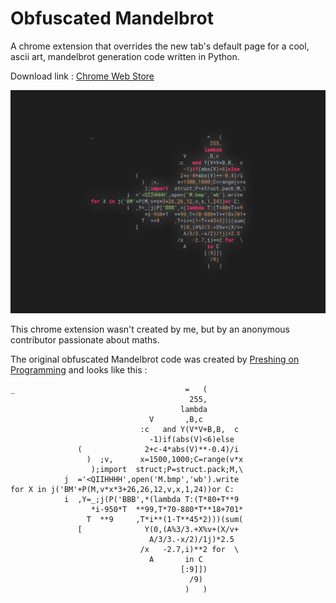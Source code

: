 # Obfuscated Mandelbrot

A chrome extension that overrides the new tab's default page for a cool, ascii art, mandelbrot generation code written in Python.

Download link : [Chrome Web Store](https://chrome.google.com/webstore/detail/beedflkopeekgecaakbcdopincihjgla)

![Screenshot](images/screenshot.jpg)

This chrome extension wasn't created by me, but by an anonymous contributor passionate about maths.

The original obfuscated Mandelbrot code was created by [Preshing on Programming](https://preshing.com/20110926/high-resolution-mandelbrot-in-obfuscated-python/) and looks like this :
```
_                                      =   (
                                        255,
                                      lambda
                               V       ,B,c
                             :c   and Y(V*V+B,B,  c
                               -1)if(abs(V)<6)else
               (              2+c-4*abs(V)**-0.4)/i
                 )  ;v,      x=1500,1000;C=range(v*x
                  );import  struct;P=struct.pack;M,\
            j  ='<QIIHHHH',open('M.bmp','wb').write
for X in j('BM'+P(M,v*x*3+26,26,12,v,x,1,24))or C:
            i  ,Y=_;j(P('BBB',*(lambda T:(T*80+T**9
                  *i-950*T  **99,T*70-880*T**18+701*
                 T  **9     ,T*i**(1-T**45*2)))(sum(
               [              Y(0,(A%3/3.+X%v+(X/v+
                               A/3/3.-x/2)/1j)*2.5
                             /x   -2.7,i)**2 for  \
                               A       in C
                                      [:9]])
                                        /9)
                                       )   )
```
